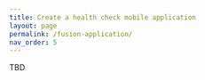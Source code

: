 ```yaml
---
title: Create a health check mobile application
layout: page
permalink: /fusion-application/
nav_order: 5
---
```


TBD